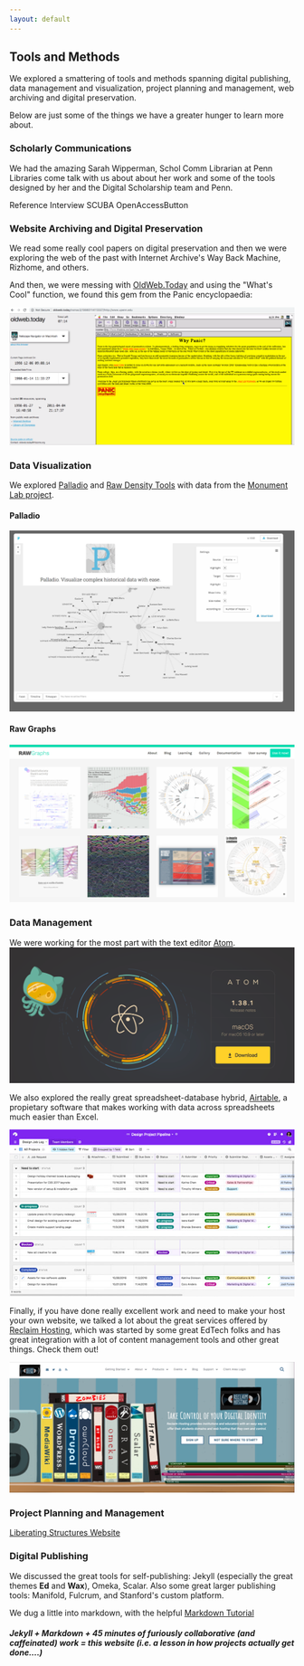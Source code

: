 ```yaml
---
layout: default
---
```


## Tools and Methods

We explored a smattering of tools and methods spanning digital publishing, data management and visualization, project planning and management, web archiving and digital preservation.

Below are just some of the things we have a greater hunger to learn more about.

### Scholarly Communications

We had the amazing Sarah Wipperman, Schol Comm Librarian at Penn Libraries come talk with us about about her work and some of the tools designed by her and the Digital Scholarship team and Penn.

Reference Interview
SCUBA
OpenAccessButton

### Website Archiving and Digital Preservation

We read some really cool papers on digital preservation and then we were exploring the web of the past with Internet Archive's Way Back Machine, Rizhome, and others.

And then, we were messing with [OldWeb.Today](oldweb.today) and using the "What's Cool" function, we found this gem from the Panic encyclopaedia:

![Why Panic? Website](images/whypanic.png)

### Data Visualization

We explored [Palladio](http://hdlab.stanford.edu/palladio/) and [Raw Density Tools](https://app.rawgraphs.io/) with data from the [Monument Lab project](https://monumentlab.com/projects). 

#### Palladio
![Palladio image](images/tools_palladio.png)

#### Raw Graphs
![Raw Graphs image](images/tools_raw.png)

### Data Management

We were working for the most part with the text editor [Atom](https://atom.io/). 
![Atom text editor](images/tools_atom.png)

We also explored the really great spreadsheet-database hybrid, [Airtable](https://airtable.com/), a propietary software that makes working with data across spreadsheets much easier than Excel. 

![Airtable](images/tools_airtabl.jpg)

Finally, if you have done really excellent work and need to make your host your own website, we talked a lot about the great services offered by [Reclaim Hosting](https://reclaimhosting.com/), which was started by some great EdTech folks and has great integration with a lot of content management tools and other great things. Check them out!

![Reclaim Hosting Website Screen grab](images/tools_reclaim.png)

### Project Planning and Management

[Liberating Structures Website](http://www.liberatingstructures.com/)

### Digital Publishing 

We discussed the great tools for self-publishing: Jekyll (especially the great themes **Ed** and **Wax**), Omeka, Scalar. 
Also some great larger publishing tools: Manifold, Fulcrum, and Stanford's custom platform.

We dug a little into markdown, with the helpful [Markdown Tutorial](https://www.markdowntutorial.com/)

#### _Jekyll + Markdown + 45 minutes of furiously collaborative (and caffeinated) work = this website (i.e. a lesson in how projects actually get done....)_


###  
